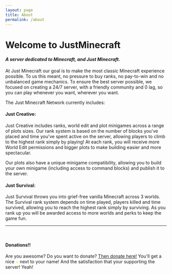 ```yaml
---
layout: page
title: About
permalink: /about
---
```


# Welcome to JustMinecraft

#### _A server dedicated to Minecraft, and Just Minecraft._

At Just Minecraft our goal is to make the most classic Minecraft experience possible. To us this meant, no pressure to buy ranks, no pay-to-win and no unbalanced game mechanics. To ensure the best server possible, we focused on creating a 24/7 server, with a friendly community and 0 lag, so you can play whenever you want, wherever you want.

The Just Minecraft Network currently includes:

#### **Just Creative:**
Just Creative includes ranks, world edit and plot minigames across a range of plots sizes. Our rank system is based on the number of blocks you've placed and time you've spent active on the server, allowing players to climb to the highest rank simply by playing! At each rank, you will receive more World Edit permissions and bigger plots to make building easier and more spectacular.

Our plots also have a unique minigame compatibility, allowing you to build your own minigame (including access to command blocks) and publish it to the server.

#### **Just Survival:**
Just Survival throws you into grief-free vanilla Minecraft across 3 worlds. The Survival rank system depends on time played, players killed and time survived, allowing you to reach the highest rank simply by surviving. As you rank up you will be awarded access to more worlds and perks to keep the game fun.

---

<br>

#### Donations!!
Are you awesome? Do you want to donate? [Then donate here!](https://justminecraft.buycraft.net) You'll get a nice <span style="color: gold;">+</span> next to your name! And the satisfaction that your supporting the server! Yeah!